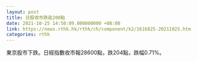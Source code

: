 ```yaml
---
layout: post
title: 日股收市跌逾200點
date: 2021-10-25 14:50:09.000000000 +08:00
link: https://news.rthk.hk/rthk/ch/component/k2/1616825-20211025.htm
categories: rthk
---
```


東京股市下跌。日經指數收市報28600點，跌204點，跌幅0.71%。
